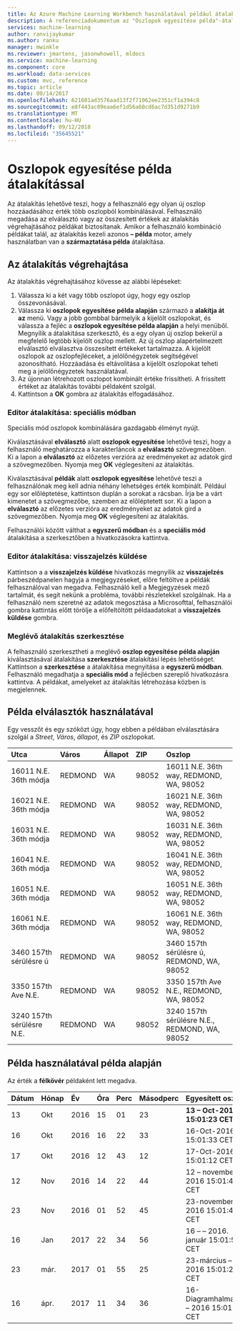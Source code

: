 ```yaml
---
title: Az Azure Machine Learning Workbench használatával például átalakítással oszlopok egyesítése
description: A referenciadokumentum az "Oszlopok egyesítése példa"-átalakításhoz
services: machine-learning
author: ranvijaykumar
ms.author: ranku
manager: mwinkle
ms.reviewer: jmartens, jasonwhowell, mldocs
ms.service: machine-learning
ms.component: core
ms.workload: data-services
ms.custom: mvc, reference
ms.topic: article
ms.date: 09/14/2017
ms.openlocfilehash: 621601ad3576aad13f2f71062ee2351cf1a394c8
ms.sourcegitcommit: e8f443ac09eaa6ef1d56a60cd6ac7d351d9271b9
ms.translationtype: MT
ms.contentlocale: hu-HU
ms.lasthandoff: 09/12/2018
ms.locfileid: "35645521"
---
```

# <a name="combine-columns-by-example-transformation"></a>Oszlopok egyesítése példa átalakítással
Az átalakítás lehetővé teszi, hogy a felhasználó egy olyan új oszlop hozzáadásához érték több oszlopból kombinálásával. Felhasználó megadása az elválasztó vagy az összesített értékek az átalakítás végrehajtásához példákat biztosítanak. Amikor a felhasználó kombináció példákat talál, az átalakítás kezeli azonos **– példa** motor, amely használatban van a **származtatása példa** átalakítása.

## <a name="how-to-perform-this-transformation"></a>Az átalakítás végrehajtása

Az átalakítás végrehajtásához kövesse az alábbi lépéseket:
1. Válassza ki a két vagy több oszlopot úgy, hogy egy oszlop összevonásával. 
2. Válassza ki **oszlopok egyesítése példa alapján** származó a **alakítja át az** menü. Vagy a jobb gombbal bármelyik a kijelölt oszlopokat, és válassza a fejléc a **oszlopok egyesítése példa alapján** a helyi menüből. Megnyílik a átalakítása szerkesztő, és a egy olyan új oszlop bekerül a megfelelő legtöbb kijelölt oszlop mellett. Az új oszlop alapértelmezett elválasztó elválasztva összesített értékeket tartalmazza. A kijelölt oszlopok az oszlopfejléceket, a jelölőnégyzetek segítségével azonosítható. Hozzáadása és eltávolítása a kijelölt oszlopokat teheti meg a jelölőnégyzetek használatával.
3. Az újonnan létrehozott oszlopot kombinált értéke frissítheti. A frissített értéket az átalakítás további példaként szolgál.
4. Kattintson a **OK** gombra az átalakítás elfogadásához.

### <a name="transform-editor-advanced-mode"></a>Editor átalakítása: speciális módban

Speciális mód oszlopok kombinálására gazdagabb élményt nyújt. 

Kiválasztásával **elválasztó** alatt **oszlopok egyesítése** lehetővé teszi, hogy a felhasználó meghatározza a karakterláncok a **elválasztó** szövegmezőben. Ki a lapon a **elválasztó** az előzetes verzióra az eredményeket az adatok gird a szövegmezőben. Nyomja meg **OK** véglegesíteni az átalakítás.

Kiválasztásával **példák** alatt **oszlopok egyesítése** lehetővé teszi a felhasználónak meg kell adnia néhány lehetséges érték kombinált. Például egy sor előléptetése, kattintson duplán a sorokat a rácsban. Írja be a várt kimenetet a szövegmezőbe, szemben az előléptetett sor. Ki a lapon a **elválasztó** az előzetes verzióra az eredményeket az adatok gird a szövegmezőben. Nyomja meg **OK** véglegesíteni az átalakítás. 

Felhasználói között válthat a **egyszerű módban** és a **speciális mód** átalakítása a szerkesztőben a hivatkozásokra kattintva.

### <a name="transform-editor-send-feedback"></a>Editor átalakítása: visszajelzés küldése

Kattintson a a **visszajelzés küldése** hivatkozás megnyílik az **visszajelzés** párbeszédpanelen hagyja a megjegyzéseket, előre feltöltve a példák felhasználóval van megadva. Felhasználó kell a Megjegyzések mező tartalmát, és segít nekünk a probléma, további részletekkel szolgálnak. Ha a felhasználó nem szeretné az adatok megosztása a Microsofttal, felhasználói gombra kattintás előtt törölje a előfeltöltött példaadatokat a **visszajelzés küldése** gombra. 

### <a name="editing-existing-transformation"></a>Meglévő átalakítás szerkesztése

A felhasználó szerkesztheti a meglévő **oszlop egyesítése példa alapján** kiválasztásával átalakítása **szerkesztése** átalakítási lépés lehetőséget. Kattintson a **szerkesztése** a átalakítása megnyitása a **egyszerű módban**. Felhasználó megadhatja a **speciális mód** a fejlécben szereplő hivatkozásra kattintva. A példákat, amelyeket az átalakítás létrehozása közben is megjelennek.

## <a name="example-using-separators"></a>Példa elválasztók használatával

Egy vesszőt és egy szóközt úgy, hogy ebben a példában elválasztására szolgál a *Street*, *Város*, *állapot*, és *ZIP* oszlopokat.

|Utca|Város|Állapot|ZIP|Oszlop|
|:----|:----|:----|:----|:----|
|16011 N.E. 36th módja|REDMOND|WA|98052|16011 N.E. 36th way, REDMOND, WA, 98052|
|16021 N.E. 36th módja|REDMOND|WA|98052|16021 N.E. 36th way, REDMOND, WA, 98052|
|16031 N.E. 36th módja|REDMOND|WA|98052|16031 N.E. 36th way, REDMOND, WA, 98052|
|16041 N.E. 36th módja|REDMOND|WA|98052|16041 N.E. 36th way, REDMOND, WA, 98052|
|16051 N.E. 36th módja|REDMOND|WA|98052|16051 N.E. 36th way, REDMOND, WA, 98052|
|16061 N.E. 36th módja|REDMOND|WA|98052|16061 N.E. 36th way, REDMOND, WA, 98052|
|3460 157th sérülésre ú|REDMOND|WA|98052|3460 157th sérülésre ú, REDMOND, WA, 98052|
|3350 157th Ave N.E.|REDMOND|WA|98052|3350 157th Ave N.E., REDMOND, WA, 98052|
|3240 157th sérülésre N.E.|REDMOND|WA|98052|3240 157th sérülésre N.E., REDMOND, WA, 98052|

## <a name="example-using-by-example"></a>Példa használatával példa alapján

Az érték a **félkövér** példaként lett megadva.

|Dátum|Hónap|Év|Óra|Perc|Másodperc|Egyesített oszlop|
|:----|:----|:----|:----|:----|:----|:----|
|13|Okt|2016|15|01|23|**13 – Oct-2016 15:01:23 CET**|
|16|Okt|2016|16|22|33|16-Oct-2016 15:01:33 CET|
|17|Okt|2016|12|43|12|17-Oct-2016 15:01:12 CET|
|12|Nov|2016|14|22|44|12 – november – 2016 15:01:44 CET|
|23|Nov|2016|01|52|45|23-november – 2016 15:01:45 CET|
|16|Jan|2017|22|34|56|16 – – 2016. január 15:01:56 CET|
|23|már.|2017|01|55|25|23-március – 2016 15:01:25-ös CET|
|16|ápr.|2017|11|34|36|16-Diagramhalmazban – 2016 15:01:36 CET|

